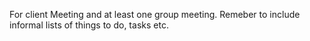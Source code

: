 For client Meeting and at least one group meeting.
Remeber to include informal lists of things to do, tasks etc.
